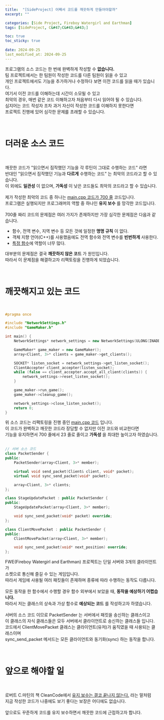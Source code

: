 ```yaml
---
title:  "[SideProject] 어째서 코드를 깨끗하게 만들어야할까"
excerpt: ""

categories: [Side Project, Fireboy Watergirl and Earthman]
tags: [SideProject, C&#47;C&#43;&#43;]

toc: true
toc_sticky: true
 
date: 2024-09-25
last_modified_at: 2024-09-25
--- 
```


프로그램의 소스 코드는 한 번에 완벽하게 작성할 수 **없습니다.**  
팀 프로젝트에서는 한 팀원이 작성한 코드를 다른 팀원이 읽을 수 있고  
개인 프로젝트에서도 기능을 추가하거나 수정하다 보면 이전 코드를 읽을 때가 있습니다.  
여기서 이전 코드를 이해하는데 시간이 소모될 수 있고  
최악의 경우, 매번 같은 코드 이해하고자 처음부터 다시 읽어야 될 수 있습니다.  
심지어는 코드 작성자 조차 과거 자신이 작성한 코드를 이해하지 못한다면  
프로젝트 진행에 있어 심각한 문제를 초래할 수 있습니다.  
<br/>
<br/>

# 더러운 소스 코드
<br/>

깨끗한 코드가 "읽으면서 짐작했던 기능을 각 루틴이 그대로 수행하는 코드" 라면  
반대인 "읽으면서 짐작했던 기능과 **다르게** 수행하는 코드" 는 최악의 코드라고 할 수 있습니다.  
이 외에도 **일관성** 이 없으며, **가독성** 이 낮은 코드들도 최악의 코드라고 할 수 있습니다.  
<br/>
제가 작성한 최악의 코드 중 하나는 [main.cpp 코드가 700 줄](https://github.com/Mgcllee/Fireboy_Watergirl_and_Earthman/blob/a1a11df9377f31daf09633e1b7a54db3cfd0f314/FBWG_Server/main.cpp) 코드입니다.  
프로그램은 실행되지만 프로그래머의 역할 중 하나인 **유지 보수** 를 망각한 코드입니다.  
<br/>
700줄 짜리 코드의 문제점은 여러 가지가 존재하지만 가장 심각한 문제점은 다음과 같습니다.  

* 함수, 전역 변수, 지역 변수 등 모든 것에 일정한 **명명 규칙** 이 없다.  
* 객체 지향 언어(C++)를 사용했음에도 전역 함수와 전역 변수를 **빈번하게** 사용한다.  
* [특정 함수](https://github.com/Mgcllee/Fireboy_Watergirl_and_Earthman/blob/a1a11df9377f31daf09633e1b7a54db3cfd0f314/FBWG_Server/main.cpp#L212)에 역할이 너무 많다.  

대부분의 문제점은 결국 **깨끗하지 않은 코드** 가 원인입니다.  
따라서 이 문제점을 해결하고자 리팩토링을 진행하게 되었습니다.  
<br/>
<br/>

# 깨끗해지고 있는 코드
<br/>

```c++
#pragma once

#include "NetworkSettings.h"
#include "GameMaker.h"

int main() {
	NetworkSettings* network_settings = new NetworkSettings(ULONG(INADDR_ANY), USHORT(PORT_NUM));

	GameMaker* game_maker = new GameMaker();
	array<Client, 3>* clients = game_maker->get_clients();

	SOCKET* listen_socket = network_settings->get_listen_socket();
	ClientAccepter client_accepter(listen_socket);
	while (false == client_accepter.accept_all_client(clients)) {
		network_settings->reset_listen_socket();
	}

	game_maker->run_game();
	game_maker->cleanup_game();

	network_settings->close_listen_socket();
	return 0;
}
```

위 소스 코드는 리팩토링을 진행 중인 [main.cpp 코드](https://github.com/Mgcllee/Fireboy_Watergirl_and_Earthman/blob/5bad3a88d6310c6a9802cc99020f6bc45da6c79b/FWE_Server/main.cpp) 입니다.  
이 코드가 완벽하고 깨끗한 코드라 장담할 수 없지만 이전 코드와 비교한다면  
기능을 유지하면서 700 줄에서 23 줄로 줄이고 **가독성** 을 최대한 높이고자 하였습니다.  
<br/>

```c++
// 서버 소스 코드
class PacketSender {
public:
	PacketSender(array<Client, 3>* member);

	virtual void send_packet(Client& client, void* packet);
	virtual void sync_send_packet(void* packet);

	array<Client, 3>* clients;
};

class StageUpdatePacket : public PacketSender {
public:
	StageUpdatePacket(array<Client, 3>* member);

	void sync_send_packet(void* packet) override;
};

class ClientMovePacket : public PacketSender {
public:
	ClientMovePacket(array<Client, 3>* member);

	void sync_send_packet(void* next_position) override;
};
```

FWE(Fireboy Watergirl and Earthman) 프로젝트는 단일 서버와 3개의 클라이언트가  
소켓으로 통신해 즐길 수 있는 게임입니다.  
따라서 게임에 사용될 여러 패킷들이 존재하며 종류에 따라 수행하는 동작도 다릅니다.  
<br/>
모든 동작을 한 함수에서 수행할 경우 함수 외부에서 보았을 때, **동작을 예상하기 어렵습니다.**  
따라서 저는 클래스의 상속과 가상 함수로 **예상되는 코드** 를 작성하고자 하였습니다.  
<br/>
서버의 소스 코드 이므로 PacketSender 는 서버에서 패킷을 송신하는 클래스이고  
이 클래스의 자식 클래스들은 모두 서버에서 클라이언트로 송신하는 클래스들 입니다.  
코드에서 ClientMovePacket 클래스는 클라이언트(유저)가 움직였을 때 사용되는 클래스이며  
sync_send_packet 메서드는 모든 클라이언트와 동기화(sync) 하는 동작을 합니다.  
<br/>
<br/>

# 앞으로 해야할 일
<br/>

로버트 C.마틴의 책 CleanCode에서 [유지 보수는 결코 끝나지 않는다.](https://mgcllee.github.io/posts/CleanCode_02/) 라는 말처럼  
지금 작성한 코드가 나중에도 보기 좋다는 보장은 어디에도 없습니다.  
<br/>
앞으로도 꾸준하게 코드를 유지 보수하면서 깨끗한 코드에 근접하고자 합니다.  
